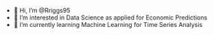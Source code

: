 - 👋 Hi, I’m @Rriggs95
- 👀 I’m interested in Data Science as applied for Economic Predictions
- 🌱 I’m currently learning Machine Learning for Time Series Analysis

<!---
Rriggs95/Rriggs95 is a ✨ special ✨ repository because its `README.md` (this file) appears on your GitHub profile.
You can click the Preview link to take a look at your changes.
--->
